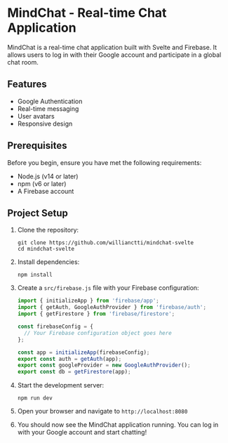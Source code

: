 # MindChat - Real-time Chat Application

MindChat is a real-time chat application built with Svelte and Firebase. It allows users to log in with their Google account and participate in a global chat room.

## Features

- Google Authentication
- Real-time messaging
- User avatars
- Responsive design

## Prerequisites

Before you begin, ensure you have met the following requirements:

- Node.js (v14 or later)
- npm (v6 or later)
- A Firebase account

## Project Setup

1. Clone the repository:
   ```
   git clone https://github.com/willianctti/mindchat-svelte
   cd mindchat-svelte
   ```

2. Install dependencies:
   ```
   npm install
   ```

3. Create a `src/firebase.js` file with your Firebase configuration:
   ```javascript
   import { initializeApp } from 'firebase/app';
   import { getAuth, GoogleAuthProvider } from 'firebase/auth';
   import { getFirestore } from 'firebase/firestore';

   const firebaseConfig = {
     // Your Firebase configuration object goes here
   };

   const app = initializeApp(firebaseConfig);
   export const auth = getAuth(app);
   export const googleProvider = new GoogleAuthProvider();
   export const db = getFirestore(app);
   ```

4. Start the development server:
   ```
   npm run dev
   ```

5. Open your browser and navigate to `http://localhost:8080`

6. You should now see the MindChat application running. You can log in with your Google account and start chatting!
